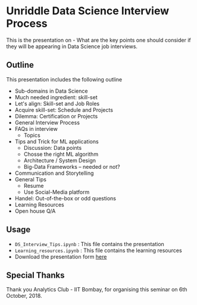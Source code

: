 # Unriddle Data Science Interview Process

This is the presentation on - What are the key points one should consider if they will be appearing in Data Science job interviews.

## Outline
This presentation includes the following outline

* Sub-domains in Data Science
* Much needed ingredient: skill-set
* Let's align: Skill-set and Job Roles
* Acquire skill-set: Schedule and Projects
* Dilemma: Certification or Projects
* General Interview Process
* FAQs in interview
    * Topics
* Tips and Trick for ML applications
    * Discussion: Data points
    * Chosse the right ML algorithm
    * Architecture / System Design
    * Big-Data Frameworks – needed or not?
* Communication and Storytelling
* General Tips
    * Resume
    * Use Social-Media platform
* Handel: Out-of-the-box or odd questions
* Learning Resources
* Open house Q/A

## Usage

* `DS_Interview_Tips.ipynb`  : This file contains the presentation
* `Learning_resources.ipynb` : This file contains the learning resources
* Download the presentation form [here](http://nbviewer.jupyter.org/format/slides/github/jalajthanaki/DataScience_Interview_Seminar/blob/master/DS_Interview_Tips.ipynb?cache=True#/)

## Special Thanks

Thank you Analytics Club - IIT Bombay, for organising this seminar on 6th October, 2018.